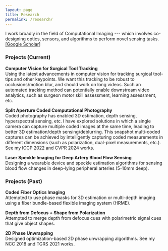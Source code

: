 ```yaml
---
layout: page
title: Research
permalink: /research/
---
```


I work broadly in the field of Computational Imaging --- which involves co-designing optics, sensors, and algorithms to perform novel sensing tasks. [[Google Scholar]](https://scholar.google.com/citations?user=vXX1cx4AAAAJ&hl=en)

### Projects (Current)
**Computer Vision for Surgical Tool Tracking** <br>
Using the latest advancements in computer vision for tracking surgical tool-tips and other keypoints. We want this tracking to be robust to occlusions/motion blur, and should work on long videos. Such an automated tracking method can potentially enable downstream video analytics, such as surgeon motor skill assessment, learning assessment, etc. 

<!-- ### Automated Cap Alignment for Transcranial Magnetic Stimulation
Developed a computer vision-based system for automated alignment and fitting of TMS caps, leveraging face tracking and algorithmic optimizations for precise and repeatable positioning. -->

**Split Aperture Coded Computational Photography** <br>
Coded photography has enabled 3D estimation, depth sensing, hyperspectral sensing, etc. I have explored solutions in which a single camera can capture multiple coded images at the same time, leading to better 3D estimation/depth sensing/deblurring. This snapshot multi-coded captures can be achieved by intelligently capturing coded measurements in different dimensions (such as polarization, dual-pixel measurements, etc.). See my ICCP 2022 and CVPR 2024 works.

**Laser Speckle Imaging for Deep Artery Blood Flow Sensing** <br> 
Designing a wearable device and speckle estimation algorithms for sensing blood flow changes in deep-lying peripheral arteries (5-10mm deep).

### Projects (Past)
**Coded Fiber Optics Imaging** <br>
Attempted to use phase masks for 3D estimation or multi-depth imaging using a fiber bundle-based flexible imaging system (HRME). 

**Depth from Defocus + Shape from Polarization** <br>
Attempted to merge depth from defocus cues with polarimetric signal cues that give object shapes.   

**2D Phase Unwrapping** <br>
Designed optimization-based 2D phase unwrapping algorithms. See my NCC 2018 and TGRS 2021 works. 

